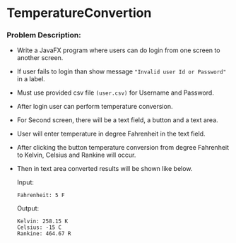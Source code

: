 # TemperatureConvertion

### Problem Description:

* Write a JavaFX program where users can do login from one screen to another screen.
* If user fails to login than show message `"Invalid user Id or Password"` in a label. 
* Must use provided csv file `(user.csv)` for Username and Password.
* After login user can perform temperature conversion. 
* For Second screen, there will be a text field, a button and a text area. 
* User will enter temperature in degree Fahrenheit in the text field. 
* After clicking the button temperature conversion from degree Fahrenheit to Kelvin, Celsius and Rankine will occur. 
* Then in text area converted results will be shown like below.

  Input:
  ```
  Fahrenheit: 5 F
  ```  
  Output:
  ```
  Kelvin: 258.15 K
  Celsius: -15 C
  Rankine: 464.67 R
  ```
